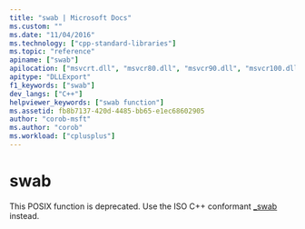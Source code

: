 ```yaml
---
title: "swab | Microsoft Docs"
ms.custom: ""
ms.date: "11/04/2016"
ms.technology: ["cpp-standard-libraries"]
ms.topic: "reference"
apiname: ["swab"]
apilocation: ["msvcrt.dll", "msvcr80.dll", "msvcr90.dll", "msvcr100.dll", "msvcr100_clr0400.dll", "msvcr110.dll", "msvcr110_clr0400.dll", "msvcr120.dll", "msvcr120_clr0400.dll", "ucrtbase.dll"]
apitype: "DLLExport"
f1_keywords: ["swab"]
dev_langs: ["C++"]
helpviewer_keywords: ["swab function"]
ms.assetid: fb8b7137-420d-4485-bb65-e1ec68602905
author: "corob-msft"
ms.author: "corob"
ms.workload: ["cplusplus"]
---
```

# swab

This POSIX function is deprecated. Use the ISO C++ conformant [_swab](swab.md) instead.